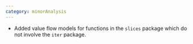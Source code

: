 ```yaml
---
category: minorAnalysis
---
```

* Added value flow models for functions in the `slices` package which do not involve the `iter` package.
